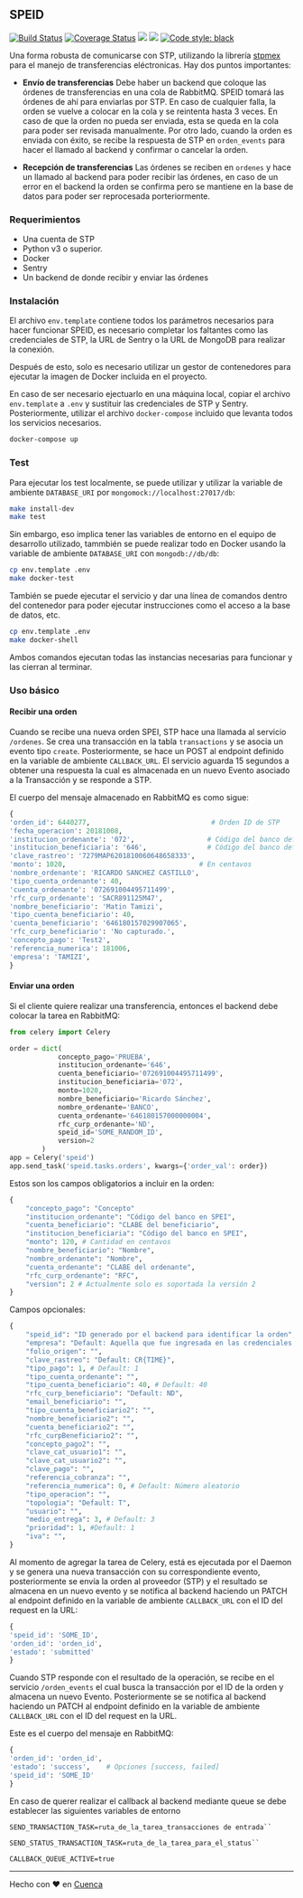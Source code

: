 ## SPEID

[![Build Status](https://travis-ci.com/cuenca-mx/speid.svg?branch=master)](https://travis-ci.com/cuenca-mx/speid)
[![Coverage Status](https://coveralls.io/repos/github/cuenca-mx/speid/badge.svg?branch=HEAD)](https://coveralls.io/github/cuenca-mx/speid?branch=HEAD)
[![](https://images.microbadger.com/badges/image/cuenca/speid:1.9.4.svg)](https://microbadger.com/images/cuenca/speid:1.9.4 "Get your own image badge on microbadger.com")
[![](https://images.microbadger.com/badges/version/cuenca/speid:1.9.4.svg)](https://microbadger.com/images/cuenca/speid:1.9.4 "Get your own version badge on microbadger.com")
[![Code style: black](https://img.shields.io/badge/code%20style-black-000000.svg)](https://github.com/ambv/black)

Una forma robusta de comunicarse con STP, utilizando la librería 
[stpmex](https://pypi.org/project/stpmex/) para el manejo de transferencias 
eléctronicas. Hay dos puntos importantes:

- **Envío de transferencias** Debe haber un backend que coloque las órdenes de 
transferencias en una cola de RabbitMQ. SPEID tomará las órdenes de ahí para enviarlas 
por STP. En caso de cualquier falla, la orden se vuelve a colocar en la cola y se 
reintenta hasta 3 veces. En caso de que la orden no pueda ser enviada, esta se 
queda en la cola para poder ser revisada manualmente. Por otro lado, cuando la orden
 es enviada con éxito, se recibe la respuesta de STP en `orden_events` para hacer el 
 llamado al backend y confirmar o cancelar la orden.

- **Recepción de transferencias** Las órdenes se reciben en `ordenes` y hace un llamado
al backend para poder recibir las órdenes, en caso de un error en el backend la orden 
se confirma pero se mantiene en la base de datos para poder ser reprocesada 
porteriormente.
 

### Requerimientos

- Una cuenta de STP
- Python v3 o superior.
- Docker
- Sentry
- Un backend de donde recibir y enviar las órdenes

### Instalación

El archivo `env.template` contiene todos los parámetros necesarios para hacer funcionar 
SPEID, es necesario completar los faltantes como las credenciales de STP, la URL de 
Sentry o la URL de MongoDB para realizar la conexión.

Después de esto, solo es necesario utilizar un gestor de contenedores para ejecutar 
la imagen de Docker incluida en el proyecto.

En caso de ser necesario ejectuarlo en una máquina local, copiar el archivo 
`env.template` a `.env` y sustituir las credenciales de STP y Sentry. Posteriormente, 
utilizar el archivo `docker-compose` incluido que levanta todos los servicios necesarios.
``` bash
docker-compose up
```

### Test

Para ejecutar los test localmente, se puede utilizar y utilizar la variable de ambiente `DATABASE_URI` 
por `mongomock://localhost:27017/db`:

```bash
make install-dev
make test
```

Sin embargo, eso implica tener las variables de entorno en el equipo de desarrollo 
utilizado, tammbién se puede realizar todo en Docker usando la variable de ambiente 
`DATABASE_URI` con `mongodb://db/db`:

```bash
cp env.template .env
make docker-test
```

También se puede ejecutar el servicio y dar una línea de comandos dentro del contenedor
para poder ejecutar instrucciones como el acceso a la base de datos, etc.

```bash
cp env.template .env
make docker-shell
```

Ambos comandos ejecutan todas las instancias necesarias para funcionar y las cierran
al terminar.


### Uso básico

#### Recibir una orden

Cuando se recibe una nueva orden SPEI, STP hace una llamada al 
servicio `/ordenes`. Se crea una transacción en la tabla `transactions`
y se asocia un evento tipo `create`. Posteriormente, se hace un POST al endpoint 
definido en la variable de ambiente `CALLBACK_URL`. El servicio aguarda 15 segundos a 
obtener una respuesta la cual es almacenada en un nuevo Evento asociado a la 
Transacción y se responde a STP.

El cuerpo del mensaje almacenado en RabbitMQ es como sigue:

```python
{
'orden_id': 6440277,                              # Orden ID de STP 
'fecha_operacion': 20181008,                     
'institucion_ordenante': '072',                  # Código del banco definido por SPEI
'institucion_beneficiaria': '646',               # Código del banco definido por SPEI
'clave_rastreo': '7279MAP6201810060648658333', 
'monto': 1020,                                 # En centavos 
'nombre_ordenante': 'RICARDO SANCHEZ CASTILLO', 
'tipo_cuenta_ordenante': 40, 
'cuenta_ordenante': '072691004495711499', 
'rfc_curp_ordenante': 'SACR891125M47', 
'nombre_beneficiario': 'Matin Tamizi', 
'tipo_cuenta_beneficiario': 40, 
'cuenta_beneficiario': '646180157029907065', 
'rfc_curp_beneficiario': 'No capturado.', 
'concepto_pago': 'Test2', 
'referencia_numerica': 181006, 
'empresa': 'TAMIZI', 
}
```

#### Enviar una orden

Si el cliente quiere realizar una transferencia, entonces el backend debe
colocar la tarea en RabbitMQ: 

```python
from celery import Celery

order = dict(
            concepto_pago='PRUEBA',
            institucion_ordenante='646',
            cuenta_beneficiario='072691004495711499',
            institucion_beneficiaria='072',
            monto=1020,
            nombre_beneficiario='Ricardo Sánchez',
            nombre_ordenante='BANCO',
            cuenta_ordenante='646180157000000004',
            rfc_curp_ordenante='ND',
            speid_id='SOME_RANDOM_ID',
            version=2
        )
app = Celery('speid')
app.send_task('speid.tasks.orders', kwargs={'order_val': order})
```

Estos son los campos obligatorios a incluir en la orden:

```python
{
    "concepto_pago": "Concepto"
    "institucion_ordenante": "Código del banco en SPEI",
    "cuenta_beneficiario": "CLABE del beneficiario",
    "institucion_beneficiaria": "Código del banco en SPEI",
    "monto": 120, # Cantidad en centavos
    "nombre_beneficiario": "Nombre",
    "nombre_ordenante": "Nombre",
    "cuenta_ordenante": "CLABE del ordenante",
    "rfc_curp_ordenante": "RFC",
    "version": 2 # Actualmente solo es soportada la versión 2
}
```

Campos opcionales:

```python
{
    "speid_id": "ID generado por el backend para identificar la orden",
    "empresa": "Default: Aquella que fue ingresada en las credenciales de STP",
    "folio_origen": "",
    "clave_rastreo": "Default: CR{TIME}",
    "tipo_pago": 1, # Default: 1
    "tipo_cuenta_ordenante": "",
    "tipo_cuenta_beneficiario": 40, # Default: 40
    "rfc_curp_beneficiario": "Default: ND",
    "email_beneficiario": "",
    "tipo_cuenta_beneficiario2": "",
    "nombre_beneficiario2": "",
    "cuenta_beneficiario2": "",
    "rfc_curpBeneficiario2": "",
    "concepto_pago2": "",
    "clave_cat_usuario1": "",
    "clave_cat_usuario2": "",
    "clave_pago": "",
    "referencia_cobranza": "",
    "referencia_numerica": 0, # Default: Número aleatorio
    "tipo_operacion": "",
    "topologia": "Default: T",
    "usuario": "",
    "medio_entrega": 3, # Default: 3
    "prioridad": 1, #Default: 1
    "iva": "",
}
```

Al momento de agregar la tarea de Celery, está es ejecutada por el Daemon
y se genera una nueva transacción con su correspondiente evento,
posteriormente se envía la orden al proveedor (STP) y el resultado se almacena
en un nuevo evento y se notifica al backend haciendo un PATCH al endpoint 
definido en la variable de ambiente `CALLBACK_URL` con el ID del request en la URL:

```python
{
'speid_id': 'SOME_ID',
'orden_id': 'orden_id',
'estado': 'submitted'
}
```

Cuando STP responde con el resultado de la operación, se recibe en el
servicio `/orden_events` el cual busca la transacción por el ID de la orden y
almacena un nuevo Evento. Posteriormente se se notifica al backend haciendo un PATCH al 
endpoint definido en la variable de ambiente `CALLBACK_URL` con el ID del request en la 
URL.

Este es el cuerpo del mensaje en RabbitMQ:

````python
{
'orden_id': 'orden_id', 
'estado': 'success',    # Opciones [success, failed] 
'speid_id': 'SOME_ID'
}
````
En caso de querer realizar el callback al backend mediante queue se debe 
establecer las siguientes variables de entorno
```
SEND_TRANSACTION_TASK=ruta_de_la_tarea_transacciones de entrada``

SEND_STATUS_TRANSACTION_TASK=ruta_de_la_tarea_para_el_status``

CALLBACK_QUEUE_ACTIVE=true

```
___
Hecho con ❤️ en [Cuenca](https://cuenca.com/)